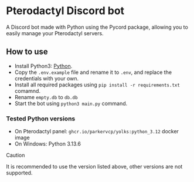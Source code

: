 # Pterodactyl Discord bot
A Discord bot made with Python using the Pycord package, allowing you to easily manage your Pterodactyl servers.

## How to use
- Install Python3: [Python](https://www.python.org/downloads/).
- Copy the `.env.example` file and rename it to `.env`, and replace the credentials with your own.
- Install all required packages using `pip install -r requirements.txt` comamnd.
- Rename `empty.db` to `db.db`
- Start the bot using `python3 main.py` command.

### Tested Python versions

- On Pterodactyl panel: `ghcr.io/parkervcp/yolks:python_3.12` docker image
- On Windows: Python 3.13.6

> [!CAUTION]
> It is recommended to use the version listed above, other versions are not supported.